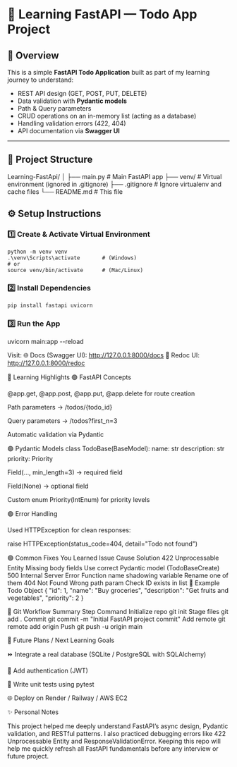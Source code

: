 # 🧠 Learning FastAPI — Todo App Project

## 🚀 Overview
This is a simple **FastAPI Todo Application** built as part of my learning journey to understand:
- REST API design (GET, POST, PUT, DELETE)
- Data validation with **Pydantic models**
- Path & Query parameters
- CRUD operations on an in-memory list (acting as a database)
- Handling validation errors (422, 404)
- API documentation via **Swagger UI**

---

## 🧩 Project Structure

Learning-FastApi/
│
├── main.py # Main FastAPI app
├── venv/ # Virtual environment (ignored in .gitignore)
├── .gitignore # Ignore virtualenv and cache files
└── README.md # This file


## ⚙️ Setup Instructions

### 1️⃣ Create & Activate Virtual Environment
```
python -m venv venv
.\venv\Scripts\activate       # (Windows)
# or
source venv/bin/activate      # (Mac/Linux)
```

### 2️⃣ Install Dependencies
```
pip install fastapi uvicorn
````


### 3️⃣ Run the App
uvicorn main:app --reload

Visit:
🌐 Docs (Swagger UI): http://127.0.0.1:8000/docs
📄 Redoc UI: http://127.0.0.1:8000/redoc



🧠 Learning Highlights
🟢 FastAPI Concepts

@app.get, @app.post, @app.put, @app.delete for route creation

Path parameters → /todos/{todo_id}

Query parameters → /todos?first_n=3

Automatic validation via Pydantic

🟢 Pydantic Models
class TodoBase(BaseModel):
    name: str
    description: str
    priority: Priority


Field(..., min_length=3) → required field

Field(None) → optional field

Custom enum Priority(IntEnum) for priority levels

🟢 Error Handling

Used HTTPException for clean responses:

raise HTTPException(status_code=404, detail="Todo not found")

🟢 Common Fixes You Learned
Issue	Cause	Solution
422 Unprocessable Entity	Missing body fields	Use correct Pydantic model (TodoBaseCreate)
500 Internal Server Error	Function name shadowing variable	Rename one of them
404 Not Found	Wrong path param	Check ID exists in list
🧩 Example Todo Object
{
  "id": 1,
  "name": "Buy groceries",
  "description": "Get fruits and vegetables",
  "priority": 2
}

🔄 Git Workflow Summary
Step	Command
Initialize repo	git init
Stage files	git add .
Commit	git commit -m "Initial FastAPI project commit"
Add remote	git remote add origin <repo-url>
Push	git push -u origin main

💬 Future Plans / Next Learning Goals

⏩ Integrate a real database (SQLite / PostgreSQL with SQLAlchemy)

🧰 Add authentication (JWT)

🧾 Write unit tests using pytest

🌐 Deploy on Render / Railway / AWS EC2

✨ Personal Notes

This project helped me deeply understand FastAPI’s async design, Pydantic validation, and RESTful patterns.
I also practiced debugging errors like 422 Unprocessable Entity and ResponseValidationError.
Keeping this repo will help me quickly refresh all FastAPI fundamentals before any interview or future project.
